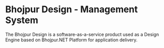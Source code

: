 # Bhojpur Design - Management System
The Bhojpur Design is a software-as-a-service product used as a Design Engine based on Bhojpur.NET Platform for application delivery.
